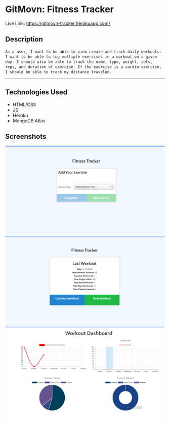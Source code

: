 # GitMovn: Fitness Tracker

Live Link: https://gitmovn-tracker.herokuapp.com/

## Description
```
As a user, I want to be able to view create and track daily workouts. I want to be able to log multiple exercises in a workout on a given day. I should also be able to track the name, type, weight, sets, reps, and duration of exercise. If the exercise is a cardio exercise, I should be able to track my distance traveled.
```
---

## Technologies Used
- HTML/CSS
- JS
- Heroku
- MongoDB Atlas

## Screenshots
![addWorkout](img/add-workout.PNG)
![savedWorkout](img/Saved-Workout.png)
![Dashboard](img/Dashboard.PNG)